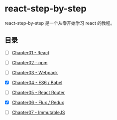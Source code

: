 # react-step-by-step

react-step-by-step 是一个从零开始学习 react 的教程。

## 目录

- [ ] [Chapter01 - React]()
- [ ] [Chapter02 - npm]()
- [ ] [Chapter03 - Webpack]()
- [x] [Chapter04 - ES6 / Babel](https://github.com/atlantis1024/react-step-by-step/tree/master/docs/chapter04)
- [ ] [Chapter05 - React Router]()
- [x] [Chapter06 - Flux / Redux](https://github.com/atlantis1024/react-step-by-step/tree/master/docs/chapter06)
- [ ] [Chapter07 - ImmutableJS]()


